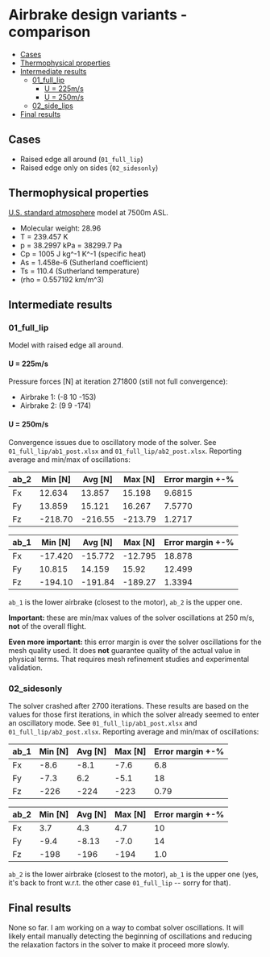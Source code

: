 # Airbrake design variants - comparison

<!-- vim-markdown-toc GFM -->

* [Cases](#cases)
* [Thermophysical properties](#thermophysical-properties)
* [Intermediate results](#intermediate-results)
    * [01_full_lip](#01_full_lip)
        * [U = 225m/s](#u--225ms)
        * [U = 250m/s](#u--250ms)
    * [02_side_lips](#02_side_lips)
* [Final results](#final-results)

<!-- vim-markdown-toc -->

## Cases

* Raised edge all around (`01_full_lip`)
* Raised edge only on sides (`02_sidesonly`)

## Thermophysical properties

[U.S. standard atmosphere](http://www.luizmonteiro.com/StdAtm.aspx) model at 7500m ASL.
* Molecular weight: 28.96
* T = 239.457 K
* p = 38.2997 kPa = 38299.7 Pa
* Cp = 1005 J kg^-1 K^-1 (specific heat)
* As = 1.458e-6 (Sutherland coefficient)
* Ts = 110.4 (Sutherland temperature)
* (rho = 0.557192 km/m^3)

## Intermediate results

### 01_full_lip

Model with raised edge all around.

#### U = 225m/s

Pressure forces [N] at iteration 271800 (still not full convergence):
* Airbrake 1: (-8 10 -153)
* Airbrake 2: (9 9 -174)

#### U = 250m/s
Convergence issues due to oscillatory mode of the solver. See `01_full_lip/ab1_post.xlsx` and `01_full_lip/ab2_post.xlsx`. Reporting average and min/max of oscillations:

| ab_2 | Min [N] | Avg [N] | Max [N] | Error margin +-%
|--|--|--|--|--|
| Fx | 12.634 | 13.857 | 15.198 | 9.6815
| Fy | 13.859 | 15.121 | 16.267 | 7.5770
| Fz | -218.70 | -216.55 | -213.79 | 1.2717

| ab_1 | Min [N] | Avg [N] | Max [N] | Error margin +-%
|--|--|--|--|--|
| Fx | -17.420 | -15.772 | -12.795 | 18.878
| Fy | 10.815 | 14.159 | 15.92 | 12.499
| Fz | -194.10 | -191.84 | -189.27 | 1.3394

`ab_1` is the lower airbrake (closest to the motor), `ab_2` is the upper one.

**Important:** these are min/max values of the solver oscillations at 250 m/s, **not** of the overall flight.

**Even more important:** this error margin is over the solver oscillations for the mesh quality used. It does **not** guarantee quality of the actual value in physical terms. That requires mesh refinement studies and experimental validation.

### 02_sidesonly

The solver crashed after 2700 iterations. These results are based on the values for those first iterations, in which the solver already seemed to enter an oscillatory mode. See `01_full_lip/ab1_post.xlsx` and `01_full_lip/ab2_post.xlsx`. Reporting average and min/max of oscillations:

| ab_1 | Min [N] | Avg [N] | Max [N] | Error margin +-%
|--|--|--|--|--|
| Fx | -8.6 | -8.1 | -7.6 | 6.8
| Fy | -7.3 | 6.2 | -5.1 | 18
| Fz | -226 | -224 | -223 | 0.79

| ab_2 | Min [N] | Avg [N] | Max [N] | Error margin +-%
|--|--|--|--|--|
| Fx | 3.7 | 4.3 | 4.7 | 10
| Fy | -9.4 | -8.13 | -7.0 | 14
| Fz | -198 | -196 | -194 | 1.0

`ab_2` is the lower airbrake (closest to the motor), `ab_1` is the upper one (yes, it's back to front w.r.t. the other case `01_full_lip` -- sorry for that).

## Final results

None so far. I am working on a way to combat solver oscillations. It will likely entail manually detecting the beginning of oscillations and reducing the relaxation factors in the solver to make it proceed more slowly.
